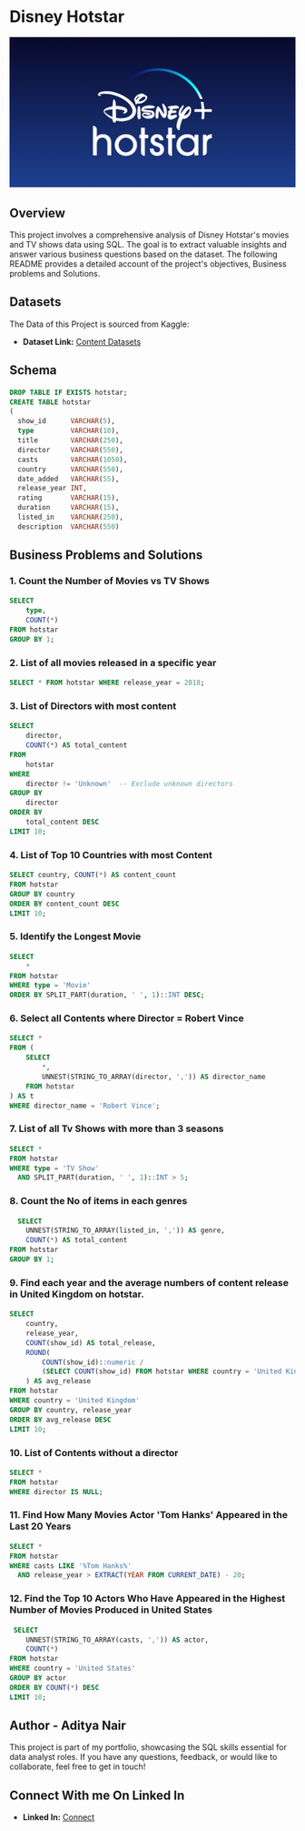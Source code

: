 # Disney Hotstar
![Hotstar Logo](https://github.com/adityanairrr/Disney-Hotstar-SQL-Project/blob/main/Disney%2BHotstar.jpg)

## Overview
This project involves a comprehensive analysis of Disney Hotstar's movies and TV shows data using SQL. The goal is to extract valuable insights and answer various business questions based on the dataset. The following README provides a detailed account of the project's objectives, Business problems and Solutions.

## Datasets
The Data of this Project is sourced from Kaggle:

- **Dataset Link:** [Content Datasets](https://www.kaggle.com/datasets/shivamb/disney-movies-and-tv-shows)

## Schema
  
  ```sql
  DROP TABLE IF EXISTS hotstar;
CREATE TABLE hotstar
(
    show_id      VARCHAR(5),
    type         VARCHAR(10),
    title        VARCHAR(250),
    director     VARCHAR(550),
    casts        VARCHAR(1050),
    country      VARCHAR(550),
    date_added   VARCHAR(55),
    release_year INT,
    rating       VARCHAR(15),
    duration     VARCHAR(15),
    listed_in    VARCHAR(250),
    description  VARCHAR(550)

```

## Business Problems and Solutions

### 1. Count the Number of Movies vs TV Shows
```sql
SELECT 
    type,
    COUNT(*)
FROM hotstar
GROUP BY 1;
```

### 2. List of all movies released in a specific year
```sql
SELECT * FROM hotstar WHERE release_year = 2018;
```

### 3. List of Directors with most content 
```sql
SELECT
    director,
    COUNT(*) AS total_content
FROM
    hotstar
WHERE
    director != 'Unknown'  -- Exclude unknown directors
GROUP BY
    director
ORDER BY
    total_content DESC
LIMIT 10;
```

### 4. List of Top 10 Countries with most Content
```sql
SELECT country, COUNT(*) AS content_count
FROM hotstar
GROUP BY country
ORDER BY content_count DESC
LIMIT 10;
```

### 5. Identify the Longest Movie
```sql
SELECT 
    *
FROM hotstar
WHERE type = 'Movie'
ORDER BY SPLIT_PART(duration, ' ', 1)::INT DESC;
```

### 6. Select all Contents where Director = Robert Vince
```sql
SELECT *
FROM (
    SELECT 
        *,
        UNNEST(STRING_TO_ARRAY(director, ',')) AS director_name
    FROM hotstar
) AS t
WHERE director_name = 'Robert Vince';
```

### 7. List of all Tv Shows with more than 3 seasons
```sql
SELECT *
FROM hotstar
WHERE type = 'TV Show'
  AND SPLIT_PART(duration, ' ', 1)::INT > 5;
```

### 8. Count the No of items in each genres
```sql
  SELECT 
    UNNEST(STRING_TO_ARRAY(listed_in, ',')) AS genre,
    COUNT(*) AS total_content
FROM hotstar
GROUP BY 1;
```

### 9. Find each year and the average numbers of content release in United Kingdom on hotstar.
```sql
SELECT 
    country,
    release_year,
    COUNT(show_id) AS total_release,
    ROUND(
        COUNT(show_id)::numeric /
        (SELECT COUNT(show_id) FROM hotstar WHERE country = 'United Kingdom')::numeric * 100, 2
    ) AS avg_release
FROM hotstar
WHERE country = 'United Kingdom'
GROUP BY country, release_year
ORDER BY avg_release DESC
LIMIT 10;
```

### 10. List of Contents without a director
```sql
SELECT * 
FROM hotstar
WHERE director IS NULL;
```

### 11. Find How Many Movies Actor 'Tom Hanks' Appeared in the Last 20 Years
```sql
SELECT * 
FROM hotstar
WHERE casts LIKE '%Tom Hanks%'
  AND release_year > EXTRACT(YEAR FROM CURRENT_DATE) - 20;
```

### 12. Find the Top 10 Actors Who Have Appeared in the Highest Number of Movies Produced in United States
```sql
 SELECT 
    UNNEST(STRING_TO_ARRAY(casts, ',')) AS actor,
    COUNT(*)
FROM hotstar
WHERE country = 'United States'
GROUP BY actor
ORDER BY COUNT(*) DESC
LIMIT 10;
```

## Author - Aditya Nair
This project is part of my portfolio, showcasing the SQL skills essential for data analyst roles. If you have any questions, feedback, or would like to collaborate, feel free to get in touch!

## Connect With me On Linked In

- **Linked In:** [Connect](www.linkedin.com/in/aditya-nair-489201245)
